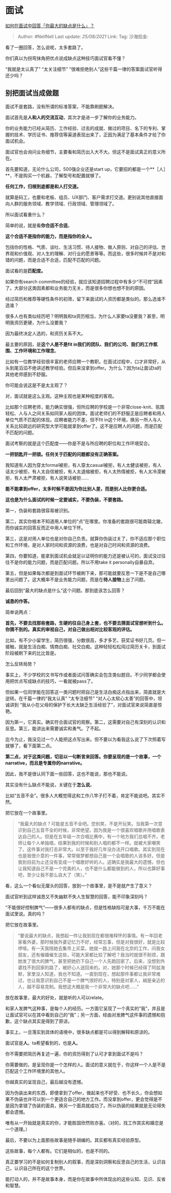 # 面试

[如何在面试中回答「你最大的缺点是什么」？](https://www.zhihu.com/question/20887129/answer/1742511101)

> Author: #NellNell
> Last update: *25/08/2021*
> Link:
> Tag:
> 沙海拾金:

看了一圈回答，怎么说呢，太多套路了。

你们真以为拐弯抹角把优点说成缺点这种技巧面试官看不懂？

“我就是太认真了” “太关注细节” “很难拒绝别人”这些千篇一律的答案面试官听得还少吗？

## 别把面试当成做题

面试不是套路，没有所谓的标准答案，不能靠刷题解决。

面试首先是**人和人的交流互动**，其次才是进一步了解你的业务能力。

你的业务能力已经从简历、工作经验、过去的成就、做过的项目、名下的专利、掌握的技术、学历证书、推荐信等渠道表现出来了，正因为满足了基本条件才给了你面试机会。

面试官也会询问业务细节，主要看和简历出入大不大。但这不是面试真正的意义所在。

首先要知道，无论什么公司，500强企业还是start up，它要招的都是一个**［人］**，不是购买一个机器，了解型号和配置就够了。

**任何工作，归根到底都是和人打交道。**

就算是码工，也要和老板、组员、UX部门、客户需求打交道。更别说其他直接面向人群的服务领域、教学领域、行政领域、管理领域了。

所以面试看重什么？

简单的说，就是看**你合适不合适**。

**这个合适不是指你的能力，而是指你的全人。**

包括你的性格、气质、谈吐、生活习惯、待人接物、做人原则、对自己的评估、世界观和价值观、对人生的理解、对行业的愿景等等。而这些，很多时候并不是对和错的问题，而是合适不合适，匹配不匹配的问题。

面试看的是**匹配度。**

如果你有search committee的经验，就应该知道招聘过程中有多少“不可控”因素了。大部分这类因素都和业务能力无关，而是很多你想也想不到的原因。

经过简历和推荐等硬性条件的初筛，留下来面试的人资历都是类似的。那么选谁不选谁？

很多人也有类似经历吧？明明我和ta资历相当，为什么人家要ta没要我？甚至，明明我资历更硬，为什么没要我？

因为最终决定人选的，和资历关系不大。

最主要的原因，是**这个人是不是fit in我们的团队、我们的公司、我们的工作氛围、工作环境和工作理念**。

比如有一位教学经验很丰富的老师应聘一个教职。在面试过程中，口才非常好，从头到尾滔滔不绝讲述教学经验。但后来没拿到offer。为什么？因为ta让面试ta的其他老师感到不舒服。

你可能会说这是不是太主观了？

对，面试就是这么主观。这种主观也是某种程度的客观。

比如那个应聘老师，能力确实很强，但所应聘的学校是一个非常close-knit、氛围轻松、人与人之间关系如同家人般的团体。面试老师们的不舒服正是应聘者和用人单位气质不匹配的体现。应聘者能力不差，但不fit in这个环境，换另一所人与人关系比较疏远的研究型大学可能就拿到offer了。这不是应聘人的问题，而是匹配不匹配的问题。

面试考察的就是这个匹配度——你是不是与所应聘的职位和工作环境契合。

**一把钥匙开一把锁。任何关于匹配的问题都没有正确答案。**

我知道有人因为穿太formal被拒，有人穿太casual被拒，有人太健谈被拒，有人话太少被拒，有人太自信被拒，有人太退缩被拒，有人太热情被拒，有人太冷漠被拒，有人太严肃被拒，有人说笑话被拒……

**能不能拿到offer，太多时候不是因为你比别人差，而是别人比你更合适。**

**这也是为什么面试的时候一定要诚实，不要伪装，不要套路。**

第一，伪装和套路很容易被识别。

第二，其实你根本不知道用人单位的“点”在哪里。你准备的套路很可能南辕北辙，而你诚实的回答反而正中用人单位下怀。

第三，这是对用人单位也是对你自己负责。就算你伪装过关了，你不适应那个职位和工作环境，是对人家时间和资源的浪费，也是对自己时间和资源的浪费。

第四，你要知道，能拿到面试机会就足以证明你的能力还是被认可的，面试没过往往不是你的能力问题，而是匹配问题。所以不用take it personally自暴自弃。

第五，但是如果每次都是到面试环节被刷下来，那可能就要反思一下是不是自己哪里出问题了。这大概率不是业务能力问题，而是在**待人接物**上出了问题。

最后回到“最大的缺点是什么“这个问题。那到底该怎么回答？

**诚恳的作答。**

简单说两点：

**首先，不要去找那些套路，生硬的往自己身上套，也不要去猜面试官想听到什么。你猜不到的。真实的审视自己，对自己做出相对比较客观的评估。**

比如，有不少小留学生，简历很强，分数很高，多才多艺，获奖证书好几页。但一接触，就是生活白痴、情商白痴、社交白痴。这种轻轻松松闯过简历关卡，到面试阶段被刷下来的比比皆是。

怎么反转局势？

事实上，不少学校的文书写作或者面试问答确实会包含类似题目。不少同学都会使用把优点写成缺点的技巧，一看就被pass了。

但如果一位同学能在回答这一类问题时把自己是生活白痴这点指出来，简直就是大逆转。在千篇一律的“我太认真” “太专注细节” “对人心太软心太善”的回答中，坦诚讲到 “我从小在父母的保护下长大太缺乏生活经验了”，对面试官来说简直是惊艳。

因为第一，它真实。确实符合面试官的观察。第二，这需要对自己有深刻的认识和反思。第三，能讲出来需要诚实和勇气。了不起。

迄今为止，我没见过一个人能把这点写出来。但不要以为看我这么说了下次照着写就够了，看下面第二点。

**第二点，对于这类问题，切忌以一句断言来回答。你要呈现的是一个故事，一个narrative，而且是专属你的narrative。**

因此，我不是很认同下面一些回答，这也不能说，那也不能说。

其实没有什么缺点不能说，关键在于**怎么说**。

比如“五音不全”。很多人大概觉得这和工作八竿子打不着，肯定不能说吧。其实不然。

把它放在一个故事里。

> “我最大的缺点？可能是五音不全吧。您别笑，不是开玩笑。当我第一次意识到自己五音不全的时候，非常绝望。因为我是一个很喜欢唱歌并用唱歌表达自己的人。但是在五年级一次合唱比赛中，有一个地方我们总唱不齐，老师让每个人单独唱，结果到我的时候和别人唱的都不一样。就被大家嘲笑了。这件事对我打击非常大。以至于我好几年没办法开口唱歌。其实到现在也是我很介意的一件事，常常做梦都想自己是一个会唱歌的人该多好。但是我到目前为止还没有变成一个唱歌好听的人。这确实是我最大的遗憾，但也让我知道自己不是一个完美的人，也不是什么都能做到的人，所以也算好事吧，至少让我不那么自大了（笑）。”

看，这么一个看似无厘头的回答，放到一个故事里，是不是就产生了意义？

面试官听到这样诚恳又不失幽默不失人生智慧的回答，能不印象深刻吗？

“不能很好控制脾气”——很多人都有的缺点，但是性格缺陷可是大事，千万不能在面试里说。真的吗？

把它放在故事里。

> “要说最大的缺点，我想起一件让我到现在都很难释怀的事情。有一年回老家看外婆，那时候我外婆记忆力不好，经常忘事，但是对我很好，就是比较啰嗦。有一天我陪她去集市上买菜，她就一路上问我在北京的工作，问我女朋友，还有催婚催生这些，可能大家都比较了解吧？我当时就很不耐烦，跟她发了很大的脾气，甚至把她扔下自己一个人先跑回家了。后来，没想到外婆找不到回家的路了，被好心人送回来的。对，她那个时候已经得了阿兹海默，家里没人知道，我也不知道。一直到现在，想起那件事都让我非常难过，也让我意识到自己不是一个脾气很好的人，特别是对家人，越是亲近的人，越不容易克制。我想这大概是我一个非常大的缺点吧……”

放在故事里，最大的好处，就是听的人可以relate。

和家人发脾气这种事，是每个人的经历。一方面它呈现了一个真实的“我”，并且是让面试官可以在其中看到自己的“我”；另一方面，经由对发脾气这件事的遗憾和抱歉，这个缺点其实是得到了原谅。

事实上，一旦落实到具体的语境中，很多缺点都是可以得到解释和原谅的。

面试官是**人**。ta希望看到的，也是**人**。

你不需要把简历再复述一遍，你的资历得到了认可才拿到面试不是吗？

你需要做的，是呈现你是一个怎样的人。面试的意义就在于，你这样一个人是不是匹配这个工作环境里的其他人。

你越真实的呈现自己，最后越没有遗憾。

因为伪装出来的东西，即便拿到了offer，做起来也不好受、也不长久，你会想如果不伪装也许可以到一个更适合自己的地方工作。而没拿到offer，更会觉得是不是因为拿错了伪装的面具，换另一个面具就成功了。所以伪装的结果就是无论得失都会遗憾。

唯有从一开始就是真实的你，才能胜固欣然败亦喜。（对的，找工作其实和婚恋是一个道理。）

最后，不要以为上面那些故事是随手胡编的。其实都有真实经验原型。

这些故事，每个人都有。它们是相似的，也是不同的。

真正要学习的不是如何复制别人的叙事，而是深刻洞察和反思自己的生活，认识自己，认识自己所在的这个世界。

能打动人的，并不是故事本身，而是你在故事中所体现出的这些认知、见识、反省和智慧。
